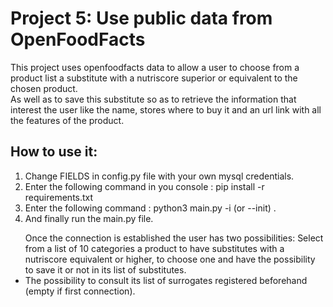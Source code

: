 <h1><strong>Project 5: Use public data from OpenFoodFacts</strong></h1>

This project uses openfoodfacts data to allow a user to choose from a product list a substitute with a nutriscore superior or equivalent to the chosen product.   
As well as to save this substitute so as to retrieve the information that interest the user like the name, stores where to buy it and an url link with all the features of the product.

<h2>How to use it:</h2>

<ol>
<li>Change FIELDS in config.py file with your own mysql credentials.</li>
<li>Enter the following command in you console : pip install -r requirements.txt</li>
<li>Enter the following command : python3 main.py -i (or --init) .</li>
<li>And finally run the main.py file.</li>
</ol>

<ul>Once the connection is established the user has two possibilities: 
<lil>Select from a list of 10 categories a product to have substitutes with a nutriscore equivalent or higher, 
to choose one and have the possibility to save it or not in its list of substitutes.</lil>
<li>The possibility to consult its list of surrogates registered beforehand (empty if first connection).</li>
</ul>